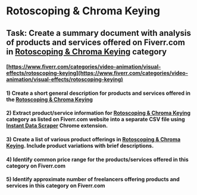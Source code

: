 # Rotoscoping & Chroma Keying
## Task: Create a summary document with analysis of products and services offered on Fiverr.com in [Rotoscoping & Chroma Keying](https://www.fiverr.com/categories/video-animation/visual-effects/rotoscoping-keying) category
#### [https://www.fiverr.com/categories/video-animation/visual-effects/rotoscoping-keying](https://www.fiverr.com/categories/video-animation/visual-effects/rotoscoping-keying)
#### 1) Create a short general description for products and services offered in the [Rotoscoping & Chroma Keying](https://www.fiverr.com/categories/video-animation/visual-effects/rotoscoping-keying)
#### 2) Extract product/service information for [Rotoscoping & Chroma Keying](https://www.fiverr.com/categories/video-animation/visual-effects/rotoscoping-keying) category as listed on Fiverr.com website into a separate CSV file using [Instant Data Scraper](https://chrome.google.com/webstore/detail/instant-data-scraper/ofaokhiedipichpaobibbnahnkdoiiah) Chrome extension.
#### 3) Create a list of various product offerings in [Rotoscoping & Chroma Keying](https://www.fiverr.com/categories/video-animation/visual-effects/rotoscoping-keying). Include product variations with brief descriptions.
#### 4) Identify common price range for the products/services offered in this category on Fiverr.com
#### 5) Identify approximate number of freelancers offering products and services in this category on Fiverr.com
